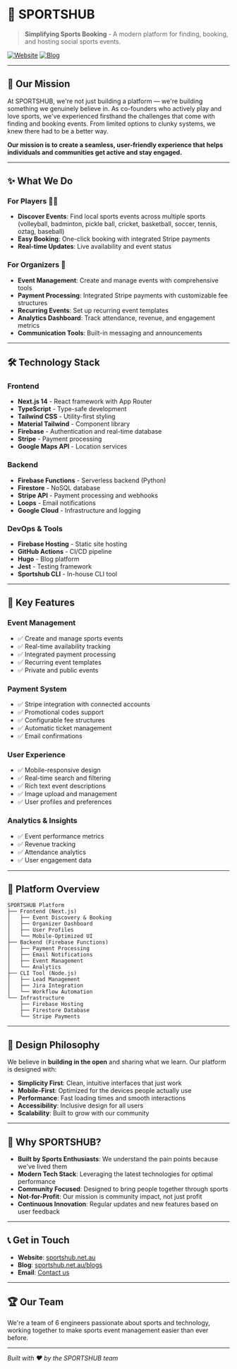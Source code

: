 # 🏐 SPORTSHUB

> **Simplifying Sports Booking** - A modern platform for finding, booking, and hosting social sports events.

[![Website](https://img.shields.io/badge/Website-sportshub.net.au-blue?style=flat-square)](https://www.sportshub.net.au)
[![Blog](https://img.shields.io/badge/Blog-SPORTSHUB%20Blogs-green?style=flat-square)](https://www.sportshub.net.au/blogs)

---

## 🎯 Our Mission

At SPORTSHUB, we're not just building a platform — we're building something we genuinely believe in. As co-founders who actively play and love sports, we've experienced firsthand the challenges that come with finding and booking events. From limited options to clunky systems, we knew there had to be a better way.

**Our mission is to create a seamless, user-friendly experience that helps individuals and communities get active and stay engaged.**

---

## ✨ What We Do

### For Players 🏃‍♂️

- **Discover Events**: Find local sports events across multiple sports (volleyball, badminton, pickle ball, cricket, basketball, soccer, tennis, oztag, baseball)
- **Easy Booking**: One-click booking with integrated Stripe payments
- **Real-time Updates**: Live availability and event status

### For Organizers 🎯

- **Event Management**: Create and manage events with comprehensive tools
- **Payment Processing**: Integrated Stripe payments with customizable fee structures
- **Recurring Events**: Set up recurring event templates
- **Analytics Dashboard**: Track attendance, revenue, and engagement metrics
- **Communication Tools**: Built-in messaging and announcements

---

## 🛠️ Technology Stack

### Frontend

- **Next.js 14** - React framework with App Router
- **TypeScript** - Type-safe development
- **Tailwind CSS** - Utility-first styling
- **Material Tailwind** - Component library
- **Firebase** - Authentication and real-time database
- **Stripe** - Payment processing
- **Google Maps API** - Location services

### Backend

- **Firebase Functions** - Serverless backend (Python)
- **Firestore** - NoSQL database
- **Stripe API** - Payment processing and webhooks
- **Loops** - Email notifications
- **Google Cloud** - Infrastructure and logging

### DevOps & Tools

- **Firebase Hosting** - Static site hosting
- **GitHub Actions** - CI/CD pipeline
- **Hugo** - Blog platform
- **Jest** - Testing framework
- **Sportshub CLI** - In-house CLI tool

---

## 🚀 Key Features

### Event Management

- ✅ Create and manage sports events
- ✅ Real-time availability tracking
- ✅ Integrated payment processing
- ✅ Recurring event templates
- ✅ Private and public events

### Payment System

- ✅ Stripe integration with connected accounts
- ✅ Promotional codes support
- ✅ Configurable fee structures
- ✅ Automatic ticket management
- ✅ Email confirmations

### User Experience

- ✅ Mobile-responsive design
- ✅ Real-time search and filtering
- ✅ Rich text event descriptions
- ✅ Image upload and management
- ✅ User profiles and preferences

### Analytics & Insights

- ✅ Event performance metrics
- ✅ Revenue tracking
- ✅ Attendance analytics
- ✅ User engagement data

---

## 📱 Platform Overview

```
SPORTSHUB Platform
├── Frontend (Next.js)
│   ├── Event Discovery & Booking
│   ├── Organizer Dashboard
│   ├── User Profiles
│   └── Mobile-Optimized UI
├── Backend (Firebase Functions)
│   ├── Payment Processing
│   ├── Email Notifications
│   ├── Event Management
│   └── Analytics
├── CLI Tool (Node.js)
│   ├── Lead Management
│   ├── Jira Integration
│   └── Workflow Automation
└── Infrastructure
    ├── Firebase Hosting
    ├── Firestore Database
    └── Stripe Payments
```

---

## 🎨 Design Philosophy

We believe in **building in the open** and sharing what we learn. Our platform is designed with:

- **Simplicity First**: Clean, intuitive interfaces that just work
- **Mobile-First**: Optimized for the devices people actually use
- **Performance**: Fast loading times and smooth interactions
- **Accessibility**: Inclusive design for all users
- **Scalability**: Built to grow with our community

---

## 🌟 Why SPORTSHUB?

- **Built by Sports Enthusiasts**: We understand the pain points because we've lived them
- **Modern Tech Stack**: Leveraging the latest technologies for optimal performance
- **Community Focused**: Designed to bring people together through sports
- **Not-for-Profit**: Our mission is community impact, not just profit
- **Continuous Innovation**: Regular updates and new features based on user feedback

---

## 📞 Get in Touch

- **Website**: [sportshub.net.au](https://www.sportshub.net.au)
- **Blog**: [sportshub.net.au/blogs](https://www,sportshub.net.au/blogs)
- **Email**: [Contact us](https://www.sportshub.net.au/contact)

---

## 🏆 Our Team

We're a team of 6 engineers passionate about sports and technology, working together to make sports event management easier than ever before.

---

_Built with ❤️ by the SPORTSHUB team_

